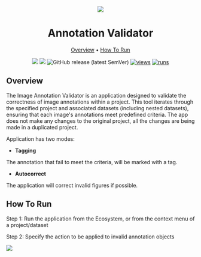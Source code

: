 <div align="center" markdown>

<img src="https://github.com/user-attachments/assets/758eb893-bc1c-4ff5-aa06-286b18557cae"/>

# Annotation Validator

<p align="center">
  <a href="#Overview">Overview</a> •
  <a href="#How-To-Run">How To Run</a>
</p>


[![](https://img.shields.io/badge/supervisely-ecosystem-brightgreen)](https://ecosystem.supervise.ly/apps/supervisely-ecosystem/annotation-validator)
[![](https://img.shields.io/badge/slack-chat-green.svg?logo=slack)](https://supervise.ly/slack)
![GitHub release (latest SemVer)](https://img.shields.io/github/v/release/supervisely-ecosystem/annotation-validator)
[![views](https://app.supervise.ly/img/badges/views/supervisely-ecosystem/annotation-validator)](https://supervise.ly)
[![runs](https://app.supervise.ly/img/badges/runs/supervisely-ecosystem/annotation-validator)](https://supervise.ly)

</div>



## Overview

The Image Annotation Validator is an application designed to validate the correctness of image annotations within a project. This tool iterates through the specified project and associated datasets (including nested datasets), ensuring that each image's annotations meet predefined criteria. The app does not make any changes to the original project, all the changes are being made in a duplicated project.

Application has two modes:

- **Tagging**

The annotation that fail to meet the criteria, will be marked with a tag.

- **Autocorrect**

The application will correct invalid figures if possible.

## How To Run

Step 1: Run the application from the Ecosystem, or from the context menu of a project/dataset

Step 2: Specify the action to be applied to invalid annotation objects

<img src="https://github.com/user-attachments/assets/206838da-a761-4728-9b2d-c6c41c9965b7"/>